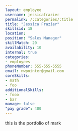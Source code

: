 ```yaml
--- 
layout: employee 
username: jessicafrazier
permalink: /:categories/:title 
title: "Jessica Frazier" 
skillsid: 18 
location: 
position: "Sales Manager"
skillMatch: 20
availability: 10
internal: true
categories: 
- employees
phoneNumber: 555-555-5555 
email: nwpointer@gmail.com
coreSkills:
- math 
- foo
additionalSkills:
- fooo
- bar
manage: false
"pay grade": 400
---
```


this is the portfolio of mark